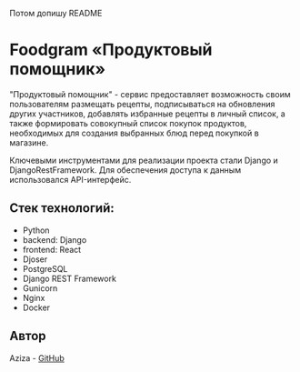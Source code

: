 Потом допишу README

# Foodgram «Продуктовый помощник»
"Продуктовый помощник" -  сервис предоставляет возможность своим пользователям размещать рецепты, подписываться на обновления других участников, добавлять избранные рецепты в личный список, а также формировать совокупный список покупок продуктов, необходимых для создания выбранных блюд перед покупкой в магазине.

Ключевыми инструментами для реализации проекта стали Django и DjangoRestFramework. Для обеспечения доступа к данным использовался API-интерфейс.

## Стек технологий:
- Python
- backend: Django
- frontend: React
- Djoser
- PostgreSQL
- Django REST Framework
- Gunicorn
- Nginx
- Docker






## Автор
Aziza - [GitHub](https://github.com/Azazaello)
